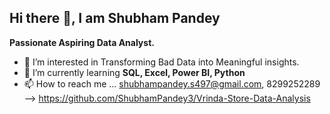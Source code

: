 ## Hi there 👋, I am Shubham Pandey

**Passionate Aspiring Data Analyst.**

- 👀 I’m interested in Transforming Bad Data into Meaningful insights.
- 🌱 I’m currently learning **SQL, Excel, Power BI, Python**
- 📫 How to reach me ... shubhampandey.s497@gmail.com, 8299252289
--> https://github.com/ShubhamPandey3/Vrinda-Store-Data-Analysis
